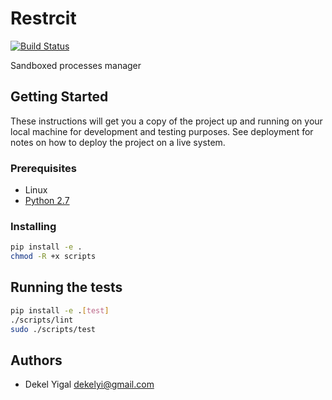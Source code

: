 # Restrcit
[![Build Status](https://img.shields.io/travis/CyberAmiAsaf/DekelYigal-RestricedSandbox/master.svg?style=for-the-badge)](https://travis-ci.org/CyberAmiAsaf/DekelYigal-RestricedSandbox)

Sandboxed processes manager

## Getting Started

These instructions will get you a copy of the project up and running on your local machine for development and testing purposes. See deployment for notes on how to deploy the project on a live system.

### Prerequisites

* Linux
* [Python 2.7](https://www.python.org/downloads/)

### Installing

```sh
pip install -e .
chmod -R +x scripts
```

## Running the tests

```sh
pip install -e .[test]
./scripts/lint
sudo ./scripts/test
```

## Authors

* Dekel Yigal <dekelyi@gmail.com>
